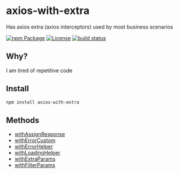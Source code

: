 # axios-with-extra

Has axios extra (axios interceptors) used by most business scenarios

[![npm Package](https://img.shields.io/npm/v/axios-with-extra.svg)](https://www.npmjs.org/package/axios-with-extra)
[![License](https://img.shields.io/npm/l/axios-with-extra.svg)](https://github.com/jprichardson/node-axios-with-extra/blob/master/LICENSE)
[![build status](https://img.shields.io/github/workflow/status/jprichardson/node-axios-with-extra/Node.js%20CI/master)](https://github.com/jprichardson/node-axios-with-extra/actions/workflows/ci.yml?query=branch%3Amaster)

## Why?

I am tired of repetitive code

## Install

```sh
npm install axios-with-extra
```

## Methods

- [withAssignResponse](src/assign-response/index.md)
- [withErrorCustom](src/error-custom/index.md)
- [withErrorHelper](src/error-helper/index.md)
- [withLoadingHelper](src/loading-helper/index.md)
- [withExtraParams](src/params-extra/index.md)
- [withFilterParams](src/params-filter/index.md)
